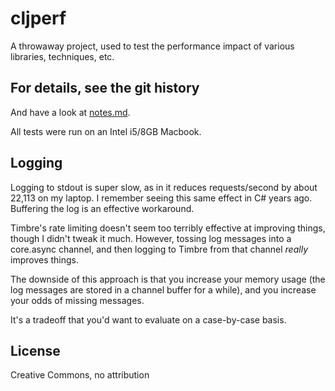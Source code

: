 # cljperf

A throwaway project, used to test the performance impact of various libraries, techniques, etc.

## For details, see the git history

And have a look at [notes.md](./notes.md).

All tests were run on an Intel i5/8GB Macbook.

## Logging

Logging to stdout is super slow, as in it reduces requests/second by about 22,113 on my laptop. I remember seeing this same effect in C# years ago. Buffering the log is an effective workaround.

Timbre's rate limiting doesn't seem too terribly effective at improving things, though I didn't tweak it much. However, tossing log messages into a core.async channel, and then logging to Timbre from that channel *really* improves things.

The downside of this approach is that you increase your memory usage (the log messages are stored in a channel buffer for a while), and you increase your odds of missing messages.

It's a tradeoff that you'd want to evaluate on a case-by-case basis.

## License

Creative Commons, no attribution